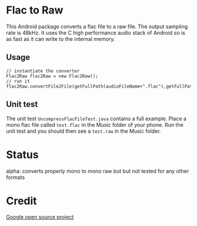 # Flac to Raw

This Android package converts a flac file to a raw file. The output sampling rate is 48kHz.
It uses the C high performance audio stack of Android so is as fast as it can write to the
internal memory.

## Usage

```
// instantiate the converter
Flac2Raw flac2Raw = new Flac2Raw();
// run it
flac2Raw.convertFile2File(getFullPath(audioFileName+".flac"),getFullPath(audioFileName+".raw"));
```

## Unit test
The unit test `UncompressFlacFileTest.java` contains a full example. 
Place a mono flac file called `test.flac` in the
Music folder of your phone. Run the unit test and you should then see a `test.raw`
in the Music folder.

# Status

alpha: converts properly mono to mono raw but but not tested for any other formats

# Credit
[Google open source project](https://android.googlesource.com/platform/frameworks/wilhelm/+/master/tests/examples/slesTestDecodeToBuffQueue.cpp)
